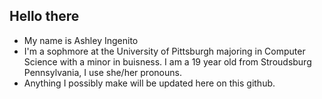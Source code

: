 ## Hello there

- My name is Ashley Ingenito
- I'm a sophmore at the University of Pittsburgh majoring in Computer Science with a minor in buisness. I am a 19 year old from Stroudsburg Pennsylvania, I use she/her pronouns.
- Anything I possibly make will be updated here on this github.
